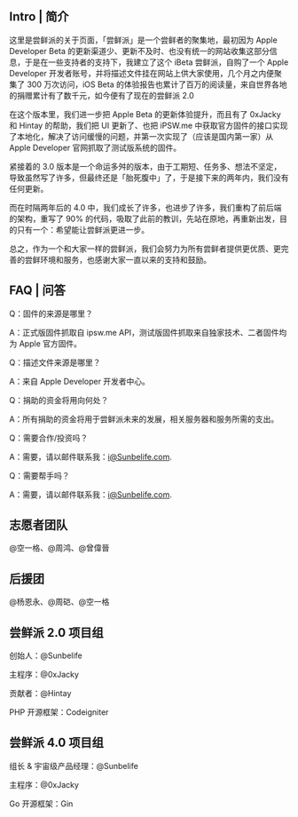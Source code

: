 ## Intro | 简介

这里是尝鲜派的关于页面，「尝鲜派」是一个尝鲜者的聚集地，最初因为 Apple Developer Beta 的更新渠道少、更新不及时、也没有统一的网站收集这部分信息，于是在一些支持者的支持下，我建立了这个 iBeta 尝鲜派，自购了一个 Apple Developer 开发者账号，并将描述文件挂在网站上供大家使用，几个月之内便聚集了 300 万次访问，iOS Beta 的体验报告也累计了百万的阅读量，来自世界各地的捐赠累计有了数千元，如今便有了现在的尝鲜派 2.0

在这个版本里，我们进一步把 Apple Beta 的更新体验提升，而且有了 0xJacky 和 Hintay 的帮助，我们把 UI 更新了、也把 iPSW.me 中获取官方固件的接口实现了本地化，解决了访问缓慢的问题，并第一次实现了（应该是国内第一家）从 Apple Developer 官网抓取了测试版系统的固件。

紧接着的 3.0 版本是一个命运多舛的版本，由于工期短、任务多、想法不坚定，导致虽然写了许多，但最终还是「胎死腹中」了，于是接下来的两年内，我们没有任何更新。

而在时隔两年后的 4.0 中，我们成长了许多，也进步了许多，我们重构了前后端的架构，重写了 90% 的代码，吸取了此前的教训，先站在原地，再重新出发，目的只有一个：希望能让尝鲜派更进一步。

总之，作为一个和大家一样的尝鲜派，我们会努力为所有尝鲜者提供更优质、更完善的尝鲜环境和服务，也感谢大家一直以来的支持和鼓励。

## FAQ | 问答

Q：固件的来源是哪里？

A：正式版固件抓取自 ipsw.me API，测试版固件抓取来自独家技术、二者固件均为 Apple 官方固件。

Q：描述文件来源是哪里？

A：来自 Apple Developer 开发者中心。

Q：捐助的资金将用向何处？

A：所有捐助的资金将用于尝鲜派未来的发展，相关服务器和服务所需的支出。

Q：需要合作/投资吗？

A：需要，请以邮件联系我：i@Sunbelife.com.

Q：需要帮手吗？

A：需要，请以邮件联系我：i@Sunbelife.com.

## 志愿者团队

@空一格、@周鸿、@曾偉晉

## 后援团

@杨恩永、@周硙、@空一格

## 尝鲜派 2.0 项目组

创始人：@Sunbelife

主程序：@0xJacky

贡献者：@Hintay

PHP 开源框架：Codeigniter

## 尝鲜派 4.0 项目组

组长 & 宇宙级产品经理：@Sunbelife

主程序：@0xJacky

Go 开源框架：Gin
